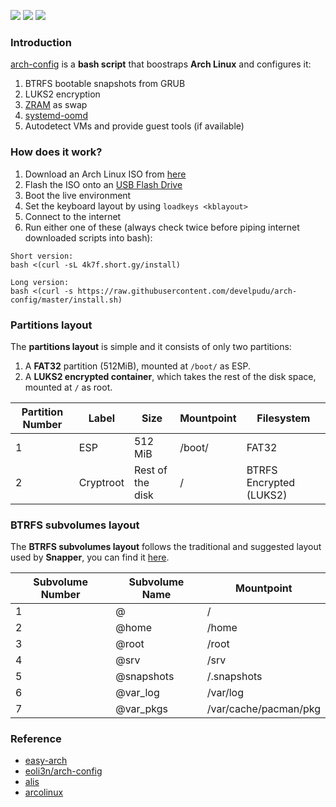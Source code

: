 ![](https://img.shields.io/github/license/develpudu/arch-config?label=License)
![](https://img.shields.io/github/stars/develpudu/arch-config?label=Stars)
![](https://img.shields.io/github/forks/develpudu/arch-config?label=Forks)

### Introduction
[arch-config](https://github.com/develpudu/arch-config) is a **bash script** that boostraps **Arch Linux** and configures it:
1. BTRFS bootable snapshots from GRUB
2. LUKS2 encryption
3. [ZRAM](https://fedoraproject.org/wiki/Changes/SwapOnZRAM) as swap
4. [systemd-oomd](https://fedoraproject.org/wiki/Changes/EnableSystemdOomd)
5. Autodetect VMs and provide guest tools (if available)

### How does it work?
1. Download an Arch Linux ISO from [here](https://archlinux.org/download/)
2. Flash the ISO onto an [USB Flash Drive](https://wiki.archlinux.org/index.php/USB_flash_installation_medium)
3. Boot the live environment
4. Set the keyboard layout by using `loadkeys <kblayout>`
5. Connect to the internet
6. Run either one of these (always check twice before piping internet downloaded scripts into bash):
```
Short version:
bash <(curl -sL 4k7f.short.gy/install)
```
```
Long version:
bash <(curl -s https://raw.githubusercontent.com/develpudu/arch-config/master/install.sh)
```

### Partitions layout 

The **partitions layout** is simple and it consists of only two partitions:
1. A **FAT32** partition (512MiB), mounted at `/boot/` as ESP.
2. A **LUKS2 encrypted container**, which takes the rest of the disk space, mounted at `/` as root.

| Partition Number | Label     | Size              | Mountpoint     | Filesystem              |
|------------------|-----------|-------------------|----------------|-------------------------|
| 1                | ESP       | 512 MiB           | /boot/         | FAT32                   |
| 2                | Cryptroot | Rest of the disk  | /              | BTRFS Encrypted (LUKS2) |

### BTRFS subvolumes layout

The **BTRFS subvolumes layout** follows the traditional and suggested layout used by **Snapper**, you can find it [here](https://wiki.archlinux.org/index.php/Snapper#Suggested_filesystem_layout).

| Subvolume Number | Subvolume Name | Mountpoint                    |
|------------------|----------------|-------------------------------|
| 1                | @              | /                             |
| 2                | @home          | /home                         |
| 3                | @root          | /root                         |
| 4                | @srv           | /srv                          |
| 5                | @snapshots     | /.snapshots                   |
| 6                | @var_log       | /var/log                      |
| 7                | @var_pkgs      | /var/cache/pacman/pkg         |


### Reference
- [easy-arch](https://github.com/classy-giraffe/easy-arch)
- [eoli3n/arch-config](https://github.com/eoli3n/arch-config)
- [alis](https://github.com/picodotdev/alis)
- [arcolinux](https://github.com/arcolinux)